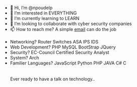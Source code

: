 - 👋 Hi, I’m @npoudelp 
- 👀 I’m interested in EVERYTHING
- 🌱 I’m currently learning to LEARN
- 💞️ I’m looking to collaborate with cyber security companies
- 📫 How to reach me? A simple <a href="mailto:npoudelp@gmail.com">email</a> can do the job
<br><br>
- Networking? Router Switches ASA IPS IDS <br>
- Web Development? PHP MySQL BootStrap JQuery <br>
- Security? EC-Council Certified Security Analyst <br>
- System? Arch <br>
- Familier Languages? JavaScript Python PHP JAVA C# C <br>
<br><br>
Ever ready to have a talk on technology..

